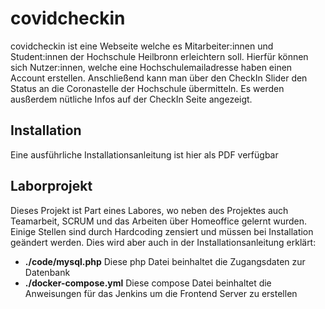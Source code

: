 # covidcheckin
covidcheckin ist eine Webseite welche es Mitarbeiter:innen und Student:innen der Hochschule Heilbronn erleichtern soll. Hierfür können sich Nutzer:innen, welche eine Hochschulemailadresse haben einen Account erstellen. Anschließend kann man über den CheckIn Slider den Status an die Coronastelle der Hochschule übermitteln. Es werden ausßerdem nütliche Infos auf der CheckIn Seite angezeigt.

## Installation
Eine ausführliche Installationsanleitung ist hier als PDF verfügbar

## Laborprojekt
Dieses Projekt ist Part eines Labores, wo neben des Projektes auch Teamarbeit, SCRUM und das Arbeiten über Homeoffice gelernt wurden. Einige Stellen sind durch Hardcoding zensiert und müssen bei Installation geändert werden. Dies wird aber auch in der Installationsanleitung erklärt:
 - **./code/mysql.php** Diese php Datei beinhaltet die Zugangsdaten zur Datenbank
 - **./docker-compose.yml** Diese compose Datei beinhaltet die Anweisungen für das Jenkins um die Frontend Server zu erstellen